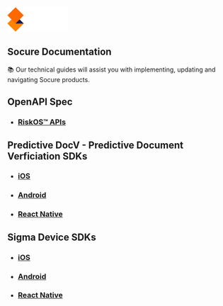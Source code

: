 <img alt="Socure" src="/img/socure-logo.png">

## Socure Documentation
:books: Our technical guides will assist you with implementing, updating and navigating Socure products.

## OpenAPI Spec

* ### [RiskOS™ APIs](/openapi-spec/riskos-api-spec.json)

## Predictive DocV - Predictive Document Verficiation SDKs

* ### [iOS](https://github.com/socure-inc/socure-docv-sdk-ios)
* ### [Android](https://github.com/socure-inc/socure-docv-sdk-android)
* ### [React Native](https://github.com/socure-inc/socure-docv-demo-app-react-native)

## Sigma Device SDKs

* ### [iOS](https://github.com/socure-inc/socure-sigmadevice-sdk-ios)
* ### [Android](https://github.com/socure-inc/socure-sigmadevice-sdk-android)
* ### [React Native](https://github.com/socure-inc/socure-sigmadevice-demo-app-react-native)
